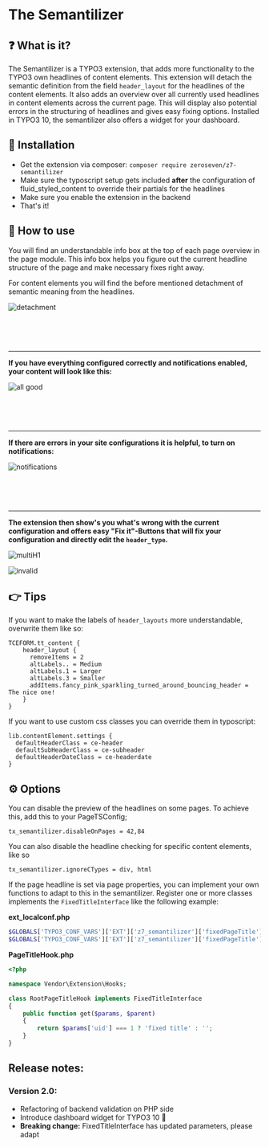 # The Semantilizer

## :question: What is it?

The Semantilizer is a TYPO3 extension, that adds more functionality to the TYPO3 own headlines of content elements. This extension will detach the semantic definition from the field `header_layout` for the headlines of the content elements. It also adds an overview over all currently used headlines in content elements across the current page. This will display also potential errors in the structuring of headlines and gives easy fixing options. Installed in TYPO3 10, the semantilizer also offers a widget for your dashboard.

## :wrench: Installation

* Get the extension via composer: `composer require zeroseven/z7-semantilizer`
* Make sure the typoscript setup gets included **after** the configuration of fluid_styled_content to override their partials for the headlines
* Make sure you enable the extension in the backend
* That's it!

## :roller_coaster: How to use

You will find an understandable info box at the top of each page overview in the page module. This info box helps you figure out the current headline structure of the page and make necessary fixes right away.

For content elements you will find the before mentioned detachment of semantic meaning from the headlines.

![detachment](./Resources/Public/Images/detachment.png)

<br />
<br />
<br />

---

**If you have everything configured correctly and notifications enabled, your content will look like this:**

![all good](./Resources/Public/Images/allgood.png)

<br />
<br />
<br />

---

**If there are errors in your site configurations it is helpful, to turn on notifications:**

![notifications](./Resources/Public/Images/showNotifications.png)

<br />
<br />
<br />

---

**The extension then show's you what's wrong with the current configuration and offers easy "Fix it"-Buttons that will fix your configuration and directly edit the ``header_type``.**

![multiH1](./Resources/Public/Images/multiH1.png)

![invalid](./Resources/Public/Images/invalid.png)

## :point_right: Tips

If you want to make the labels of `header_layouts` more understandable, overwrite them like so:

```tsconfig
TCEFORM.tt_content {
    header_layout {
      removeItems = 2
      altLabels.. = Medium
      altLabels.1 = Larger
      altLabels.3 = Smaller
      addItems.fancy_pink_sparkling_turned_around_bouncing_header = The nice one!
    }
}
```

If you want to use custom css classes you can override them in typoscript:
```typo3_typoscript
lib.contentElement.settings {
  defaultHeaderClass = ce-header
  defaultSubHeaderClass = ce-subheader
  defaultHeaderDateClass = ce-headerdate
}
```

## :gear: Options

You can disable the preview of the headlines on some pages. To achieve this, add this to your PageTSConfig;

```
tx_semantilizer.disableOnPages = 42,84
```

You can also disable the headline checking for specific content elements, like so

```
tx_semantilizer.ignoreCTypes = div, html
```

If the page headline is set via page properties, you can implement your own functions to adapt to this in the semantilizer. Register one or more classes implements the `FixedTitleInterface` like the following example:

**ext_localconf.php**
```php
$GLOBALS['TYPO3_CONF_VARS']['EXT']['z7_semantilizer']['fixedPageTitle'][0] = \Vendor\Extension\Hooks\RootPageTitleHook::class;
$GLOBALS['TYPO3_CONF_VARS']['EXT']['z7_semantilizer']['fixedPageTitle'][1] = \Zeroseven\Semantilizer\FixedTitle\PageTitle::class;
```

**PageTitleHook.php**
```php
<?php

namespace Vendor\Extension\Hooks;

class RootPageTitleHook implements FixedTitleInterface
{
    public function get($params, $parent)
    {
        return $params['uid'] === 1 ? 'fixed title' : '';
    }
}
```

## Release notes:

### Version 2.0:
* Refactoring of backend validation on PHP side
* Introduce dashboard widget for TYPO3 10 :tada: 
* **Breaking change:** FixedTitleInterface has updated parameters, please adapt
